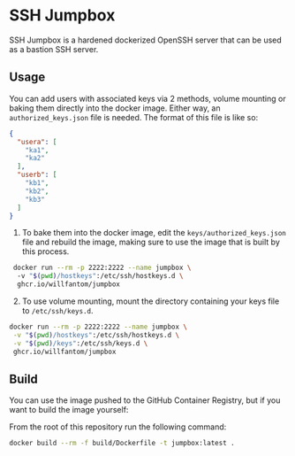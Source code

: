 # SSH Jumpbox

SSH Jumpbox is a hardened dockerized OpenSSH server that can be used as a bastion SSH server. 

## Usage

You can add users with associated keys via 2 methods, volume mounting or baking them directly into the docker image. Either way, an `authorized_keys.json` file is needed. The format of this file is like so:
```json
{
  "usera": [
    "ka1",
    "ka2"
  ],
  "userb": [
    "kb1",
    "kb2",
    "kb3"
  ]
}
```

1. To bake them into the docker image, edit the `keys/authorized_keys.json` file and rebuild the image, making sure to use the image that is built by this process.

  ```bash
   docker run --rm -p 2222:2222 --name jumpbox \ 
    -v "$(pwd)/hostkeys":/etc/ssh/hostkeys.d \
    ghcr.io/willfantom/jumpbox
  ```


2. To use volume mounting, mount the directory containing your keys file to `/etc/ssh/keys.d`.

```bash
docker run --rm -p 2222:2222 --name jumpbox \
 -v "$(pwd)/hostkeys":/etc/ssh/hostkeys.d \
 -v "$(pwd)/keys":/etc/ssh/keys.d \
 ghcr.io/willfantom/jumpbox
```


## Build

You can use the image pushed to the GitHub Container Registry, but if you want to build the image yourself: 

From the root of this repository run the following command:
```bash
docker build --rm -f build/Dockerfile -t jumpbox:latest .
```
